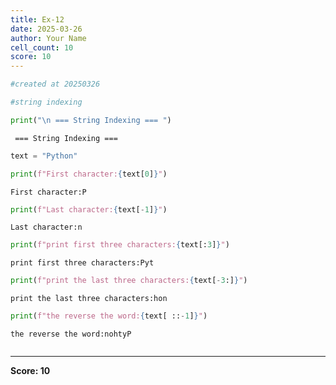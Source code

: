 ```yaml
---
title: Ex-12
date: 2025-03-26
author: Your Name
cell_count: 10
score: 10
---
```


```python
#created at 20250326
```


```python
#string indexing
```


```python
print("\n === String Indexing === ")
```

    
     === String Indexing === 



```python
text = "Python"
```


```python
print(f"First character:{text[0]}")
```

    First character:P



```python
print(f"Last character:{text[-1]}")
```

    Last character:n



```python
print(f"print first three characters:{text[:3]}")
```

    print first three characters:Pyt



```python
print(f"print the last three characters:{text[-3:]}")
```

    print the last three characters:hon



```python
print(f"the reverse the word:{text[ ::-1]}")
```

    the reverse the word:nohtyP



```python

```


---
**Score: 10**